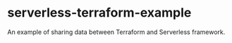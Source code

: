 # serverless-terraform-example
An example of sharing data between Terraform and Serverless framework.
